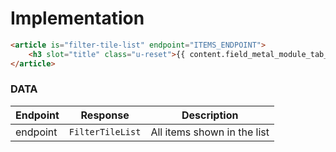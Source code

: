 Implementation
===

```html
<article is="filter-tile-list" endpoint="ITEMS_ENDPOINT">
    <h3 slot="title" class="u-reset">{{ content.field_metal_module_tab_title.0 }}</h3>
</article>
```

### DATA

| Endpoint | Response | Description
|---|---|---|
|endpoint| `FilterTileList`| All items shown in the list |


